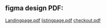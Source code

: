 figma design PDF:
--------------------------
[Landingpage.pdf](https://github.com/user-attachments/files/18526986/Landingpage.pdf)
[listingpage.pdf](https://github.com/user-attachments/files/18526988/listingpage.pdf)
[checkout.pdf](https://github.com/user-attachments/files/18526989/checkout.pdf)
